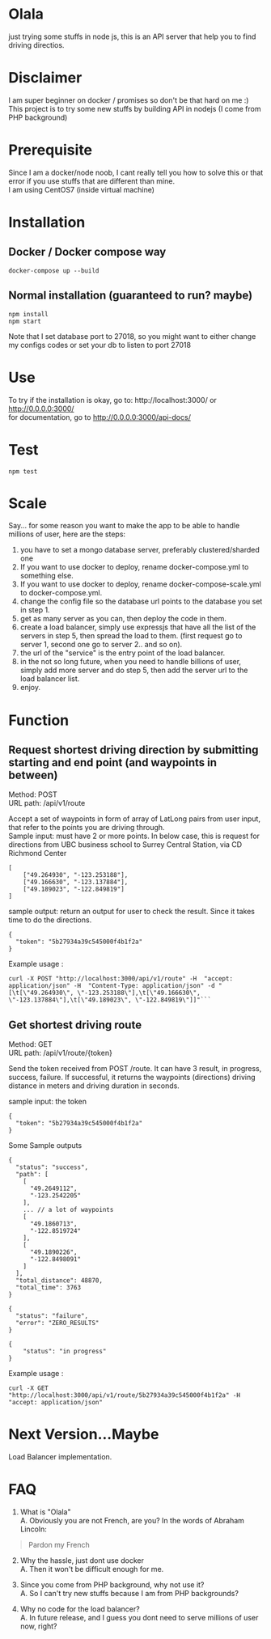 # Olala
just trying some stuffs in node js, this is an API server that help you to find driving directios.


# Disclaimer
I am super beginner on docker / promises so don't be that hard on me :) 
This project is to try some new stuffs by building API in nodejs (I come from PHP background) 


# Prerequisite
Since I am a docker/node noob, I cant really tell you how to solve this or that error if you use stuffs that are different than mine.  
I am using CentOS7 (inside virtual machine)


# Installation
## Docker / Docker compose way
```
docker-compose up --build  
```

## Normal installation (guaranteed to run? maybe)
```
npm install
npm start
```
Note that I set database port to 27018, so you might want to either change my configs codes or set your db to listen to port 27018


# Use
To try if the installation is okay, go to: http://localhost:3000/ or http://0.0.0.0:3000/  
for documentation, go to http://0.0.0.0:3000/api-docs/

# Test
```
npm test
```

# Scale
Say... for some reason you want to make the app to be able to handle millions of user, here are the steps:
1. you have to set a mongo database server, preferably clustered/sharded one
2. If you want to use docker to deploy, rename docker-compose.yml to something else.
3. If you want to use docker to deploy, rename docker-compose-scale.yml to docker-compose.yml.
4. change the config file so the database url points to the database you set in step 1.
5. get as many server as you can, then deploy the code in them.
6. create a load balancer, simply use expressjs that have all the list of the servers in step 5, then spread the load to them. (first request go to server 1, second one go to server 2.. and so on).
7. the url of the "service" is the entry point of the load balancer.
8. in the not so long future, when you need to handle billions of user, simply add more server and do step 5, then add the server url to the load balancer list.
9. enjoy.

# Function
## Request shortest driving direction by submitting starting and end point (and waypoints in between)
Method: POST  
URL path: /api/v1/route  
 
Accept a set of waypoints in form of array of LatLong pairs from user input, that refer to the points you are driving through.  
Sample input: must have 2 or more points. In below case, this is request for directions from UBC business school to Surrey Central Station, via CD Richmond Center
```
[
	["49.264930", "-123.253188"],
	["49.166630", "-123.137884"],
	["49.189023", "-122.849819"]
]
```

sample output:  return an output for user to check the result. Since it takes time to do the directions.
```
{
  "token": "5b27934a39c545000f4b1f2a"
}
```

Example usage : 
```
curl -X POST "http://localhost:3000/api/v1/route" -H  "accept: application/json" -H  "Content-Type: application/json" -d "[\t[\"49.264930\", \"-123.253188\"],\t[\"49.166630\", \"-123.137884\"],\t[\"49.189023\", \"-122.849819\"]]"```
```

## Get shortest driving route  
Method: GET  
URL path: /api/v1/route/{token}  

Send the token received from POST /route. It can have 3 result, in progress, success, failure. If successful, it returns the waypoints (directions) driving distance in meters and driving duration in seconds.

sample input:  the token  
```
{
  "token": "5b27934a39c545000f4b1f2a"
}
```

Some Sample outputs
```
{  
  "status": "success",  
  "path": [  
    [  
      "49.2649112",  
      "-123.2542205"  
    ],  
	... // a lot of waypoints
    [  
      "49.1860713",  
      "-122.8519724"  
    ],  
    [  
      "49.1890226",  
      "-122.8498091"  
    ]  
  ],  
  "total_distance": 48870,  
  "total_time": 3763  
}
```

```
{
  "status": "failure",
  "error": "ZERO_RESULTS"
}
```

```
{
	"status": "in progress"
}
```

Example usage : 
```
curl -X GET "http://localhost:3000/api/v1/route/5b27934a39c545000f4b1f2a" -H  "accept: application/json"
```



# Next Version...Maybe
Load Balancer implementation. 

#  FAQ
1. What is "Olala"  
A. Obviously you are not French, are you? In the words of Abraham Lincoln:
> Pardon my French

2. Why the hassle, just dont use docker  
A. Then it won't be difficult enough for me.  

3. Since you come from PHP background, why not use it?  
A. So I can't try new stuffs because I am from PHP backgrounds?  

4. Why no code for the load balancer?  
A. In future release, and I guess you dont need to serve millions of user now, right?  


